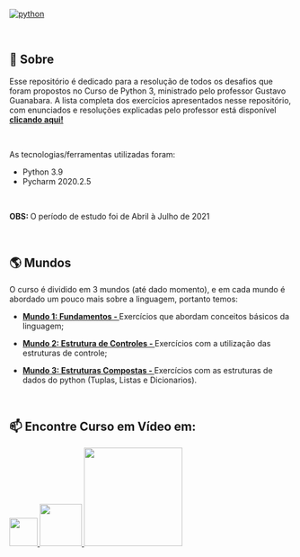 <a href="https://www.python.org/">  ![python](https://user-images.githubusercontent.com/70289115/124835204-54a23f00-df57-11eb-9c5e-97710dd11784.jpg) </a>

<br>


## 📖 Sobre

Esse repositório é dedicado para a resolução de todos os desafios que foram propostos no Curso de Python 3, ministrado pelo professor Gustavo Guanabara.
A lista completa dos exercícios apresentados nesse repositório, com enunciados e resoluções explicadas pelo professor está disponível<b><a href="https://www.youtube.com/playlist?list=PLHz_AreHm4dm6wYOIW20Nyg12TAjmMGT-" target="_blank"> clicando aqui! </a> </b>

<br>

As tecnologias/ferramentas utilizadas foram:

- Python 3.9
- Pycharm 2020.2.5

<br>

<p> <b>OBS: </b>O período de estudo foi de Abril à Julho de 2021</p>

<br>

## 🌎 Mundos

O curso é dividido em 3 mundos (até dado momento), e em cada mundo é abordado um pouco mais sobre a linguagem, portanto temos:

- <b><a href ="https://github.com/Mich4el-Ross/Python3_Curso/tree/master/Mundo_1%20-%20Fundamentos"> Mundo 1: Fundamentos - </a> </b> Exercícios que abordam conceitos básicos da linguagem;

- <b><a href ="https://github.com/Mich4el-Ross/Python3_Curso/tree/master/Mundo_2%20-%20Estruturas_de_controle"> Mundo 2: Estrutura de Controles - </a> </b> Exercícios com a utilização das estruturas de controle;

- <b><a href ="https://github.com/Mich4el-Ross/Python3_Curso/tree/master/Mundo_3%20-%20Estrutras_Compostas"> Mundo 3: Estruturas Compostas - </a> </b>Exercícios com as estruturas de dados do python (Tuplas, Listas e Dicionarios).

<br> 


## 📫 Encontre Curso em Vídeo em:


<a href="https://www.instagram.com/cursoemvideo/" target="_blank"> <img width="50" src="https://user-images.githubusercontent.com/70289115/124838146-a13c4900-df5c-11eb-8b0d-53fc2509b498.png">
<a href="https://www.youtube.com/user/cursosemvideo" target="_blank"> <img width="75" src="https://user-images.githubusercontent.com/70289115/124840133-ab604680-df60-11eb-8bbd-3595975bdf6c.png">
<a  href="https://www.cursoemvideo.com/" target="_blank"> <img width="175" src="https://user-images.githubusercontent.com/70289115/124838653-ac43a900-df5d-11eb-93a5-e8d0b85a9710.png">
